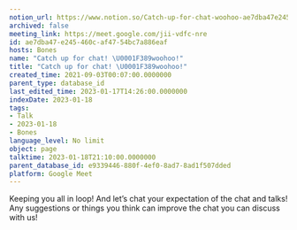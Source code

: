 ```yaml
---
notion_url: https://www.notion.so/Catch-up-for-chat-woohoo-ae7dba47e245460caf4754bc7a886eaf
archived: false
meeting_link: https://meet.google.com/jii-vdfc-nre
id: ae7dba47-e245-460c-af47-54bc7a886eaf
hosts: Bones
name: "Catch up for chat! \U0001F389woohoo!"
title: "Catch up for chat! \U0001F389woohoo!"
created_time: 2021-09-03T00:07:00.0000000
parent_type: database_id
last_edited_time: 2023-01-17T14:26:00.0000000
indexDate: 2023-01-18
tags:
- Talk
- 2023-01-18
- Bones
language_level: No limit
object: page
talktime: 2023-01-18T21:10:00.0000000
parent_database_id: e9339446-880f-4ef0-8ad7-8ad1f507dded
platform: Google Meet
---
```


Keeping you all in loop! And let’s chat your expectation of the chat and talks!
Any suggestions or things you think can improve the chat you can discuss with us!





